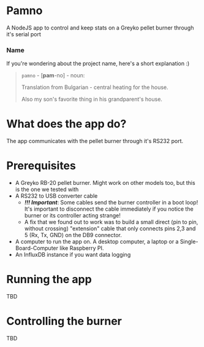 # Pamno
A NodeJS app to control and keep stats on a Greyko pellet burner through it's serial port

### Name

If you're wondering about the project name, here's a short explanation :) 

> `pamno` - [**pam**-no] - noun:
> 
> Translation from Bulgarian - central heating for the house.
> 
> Also my son's favorite thing in his grandparent's house. 

# What does the app do?

The app communicates with the pellet burner through it's RS232 port. 

# Prerequisites

* A Greyko RB-20 pellet burner. Might work on other models too, but this is the one we tested with
* A RS232 to USB converter cable
  * **_!!! Important_**: Some cables send the burner controller in a boot loop! It's important to disconnect the cable immediately if you notice the burner or its controller acting strange!
  * A fix that we found out to work was to build a small direct (pin to pin, without crossing) "extension" cable that only connects pins 2,3 and 5 (Rx, Tx, GND) on the DB9 connector. 
* A computer to run the app on. A desktop computer, a laptop or a Single-Board-Computer like Raspberry PI.
* An InfluxDB instance if you want data logging

# Running the app

TBD

# Controlling the burner

TBD
